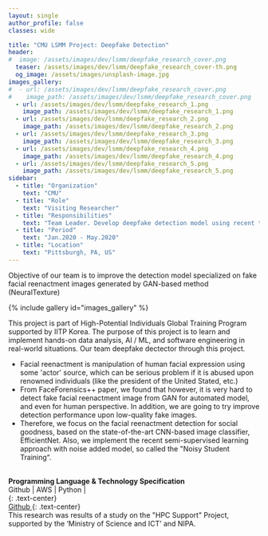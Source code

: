 ```yaml
---
layout: single
author_profile: false
classes: wide

title: "CMU LSMM Project: Deepfake Detection"
header:
#  image: /assets/images/dev/lsmm/deepfake_research_cover.png
  teaser: /assets/images/dev/lsmm/deepfake_research_cover-th.png
  og_image: /assets/images/unsplash-image.jpg
images_gallery:
#  - url: /assets/images/dev/lsmm/deepfake_research_cover.png
#    image_path: /assets/images/dev/lsmm/deepfake_research_cover.png
  - url: /assets/images/dev/lsmm/deepfake_research_1.png
    image_path: /assets/images/dev/lsmm/deepfake_research_1.png
  - url: /assets/images/dev/lsmm/deepfake_research_2.png
    image_path: /assets/images/dev/lsmm/deepfake_research_2.png
  - url: /assets/images/dev/lsmm/deepfake_research_3.png
    image_path: /assets/images/dev/lsmm/deepfake_research_3.png
  - url: /assets/images/dev/lsmm/deepfake_research_4.png
    image_path: /assets/images/dev/lsmm/deepfake_research_4.png
  - url: /assets/images/dev/lsmm/deepfake_research_5.png
    image_path: /assets/images/dev/lsmm/deepfake_research_5.png
sidebar:
  - title: "Organization"
    text: "CMU"
  - title: "Role"
    text: "Visiting Researcher"
  - title: "Responsibilities"
    text: "Team Leader. Develop deepfake detection model using recent technology" 
  - title: "Period"
    text: "Jan.2020 - May.2020"
  - title: "Location"
    text: "Pittsburgh, PA, US" 
---
```


Objective of our team is to improve the detection model specialized on fake facial reenactment images generated by GAN-based method (NeuralTexture)

{% include gallery id="images_gallery" %}

This project is part of High-Potential Individuals Global Training Program supported by IITP Korea. The purpose of this project is to learn and implement hands-on data analysis, AI / ML, and software engineering in real-world situations. Our team deepfake dectector through this project.

<ul>
  <li>Facial reenactment is manipulation of human facial expression using some 'actor' source, which can be serious problem if it is abused upon renowned individuals (like the president of the United Stated, etc.)</li>
  <li>From FaceForensics++ paper, we found that however, it is very hard to detect fake facial reenactment image from GAN for automated model, and even for human perspective. In addition, we are going to try improve detection performance upon low-quality fake images.</li>
  <li>Therefore, we focus on the facial reenactment detection for social goodness, based on the state-of-the-art CNN-based image classifier, EfficientNet. Also, we implement the recent semi-supervised learning approach with noise added model, so called the "Noisy Student Training“.</li>
</ul>

<br>
<b>Programming Language & Technology Specification</b>
<div class="notice">
  <i class="fab fa-fw fa-github" ></i> Github | 
  <i class="fab fa-fw fa-aws" ></i> AWS | 
  <i class="fab fa-fw fa-python"></i> Python | 
</div>
{: .text-center}

<br>
<a href="https://github.com/yongkyung-oh/" class="btn btn--primary" style="width: 10em"> <i class="fab fa-fw fa-github" ></i> Github </a>
{: .text-center}

<br>
This research was results of a study on the "HPC Support" Project, supported by the ‘Ministry of Science and ICT’ and NIPA.